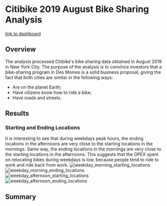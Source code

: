# Citibike 2019 August Bike Sharing Analysis

[link to dashboard](https://public.tableau.com/app/profile/ding.zhang/viz/M14Challenge/HowtoRideBikesElegantly "link to dashboard")

## Overview
The analysis processed Citibike's bike sharing data obtained in August 2019 in New York City. The purpose of the analysis is to convince investors that a bike-sharing program in Des Moines is a solid business proposal, giving the fact that both cities are similar in the following ways:

- Are on the planet Earth;
- Have citizens know how to ride a bike;
- Have roads and streets.

## Results
### Starting and Ending Locations
It is interesting to see that during weekdays peak hours, the ending locations in the afternoons are very close to the starting locations in the mornings. Same way, the ending locations in the mornings are very close to the starting locations in the afternoons. This suggests that the OPEX spent on relocating bikes during weekdays is low, because people tend to ride to work and ride back from work.
![weekday_morning_starting_locations](https://user-images.githubusercontent.com/78275082/120086515-92d15680-c0ad-11eb-9af3-54007ac3b6ef.png)
![weekday_morning_ending_locations](https://user-images.githubusercontent.com/78275082/120086518-96fd7400-c0ad-11eb-91f8-2435b4f48eed.png)
![weekday_afternoon_starting_locations](https://user-images.githubusercontent.com/78275082/120086520-995fce00-c0ad-11eb-9011-6bad7634a1bd.png)
![weekday_afternoon_ending_locations](https://user-images.githubusercontent.com/78275082/120086526-9b299180-c0ad-11eb-9547-40763dd4eaef.png)




## Summary
